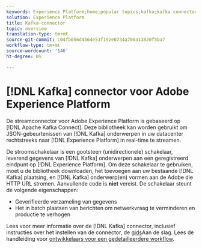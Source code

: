 ```yaml
---
keywords: Experience Platform;home;popular topics;kafka;kafka connector;Kafka;
solution: Experience Platform
title: Kafka-connector
topic: overview
translation-type: tm+mt
source-git-commit: c04fb056d4564e53f192e0734a700a13820f5ba7
workflow-type: tm+mt
source-wordcount: '146'
ht-degree: 0%

---
```



# [!DNL Kafka] connector voor Adobe Experience Platform

De streamconnector voor Adobe Experience Platform is gebaseerd op [!DNL Apache Kafka Connect]. Deze bibliotheek kan worden gebruikt om JSON-gebeurtenissen van [!DNL Kafka] onderwerpen in uw datacenter rechtstreeks naar [!DNL Experience Platform] in real-time te streamen.

De stroomschakelaar is een gootsteen (unidirectionele) schakelaar, leverend gegevens van [!DNL Kafka] onderwerpen aan een geregistreerd eindpunt op [!DNL Experience Platform]. Om deze schakelaar te gebruiken, moet u de bibliotheek downloaden, het toevoegen aan uw bestaande [!DNL Kafka] plaatsing, en [!DNL Kafka] onderwerp(en) vormen aan de Adobe die HTTP URL stromen. Aanvullende code is **niet** vereist. De schakelaar steunt de volgende eigenschappen:

- Geverifieerde verzameling van gegevens
- Het in batch plaatsen van berichten om netwerkvraag te verminderen en productie te verhogen

Lees voor meer informatie over de [!DNL Kafka] connector, inclusief instructies over het instellen van de connector, de [gids](https://github.com/adobe/experience-platform-streaming-connect)Aan de slag. Lees de handleiding voor [ontwikkelaars voor een gedetailleerdere workflow](https://github.com/adobe/experience-platform-streaming-connect/blob/master/DEVELOPER_GUIDE.md).
